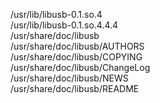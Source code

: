 /usr/lib/libusb-0.1.so.4  
/usr/lib/libusb-0.1.so.4.4.4  
/usr/share/doc/libusb  
/usr/share/doc/libusb/AUTHORS  
/usr/share/doc/libusb/COPYING  
/usr/share/doc/libusb/ChangeLog  
/usr/share/doc/libusb/NEWS  
/usr/share/doc/libusb/README  
